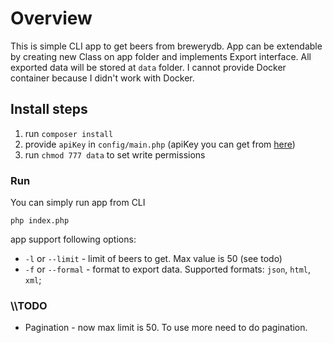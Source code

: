 # Overview
This is simple CLI app to get beers from brewerydb. App can be extendable by creating new Class on app folder and implements Export interface.
All exported data will be stored at `data` folder. 
I cannot provide Docker container because I didn't work with Docker.

## Install steps

1. run `composer install`
2. provide `apiKey` in `config/main.php` (apiKey you can get from [here](http://www.brewerydb.com/developers/apps))
2. run  `chmod 777 data` to set write permissions

### Run
You can simply run app from CLI  

```php index.php```

app support following options:

-  `-l` or `--limit` - limit of beers to get. Max value is 50 (see todo)
-  `-f` or `--formal` - format to export data. Supported formats: `json`, `html`, `xml`;


### \\\TODO
- Pagination - now max limit is 50. To use more need to do pagination.


